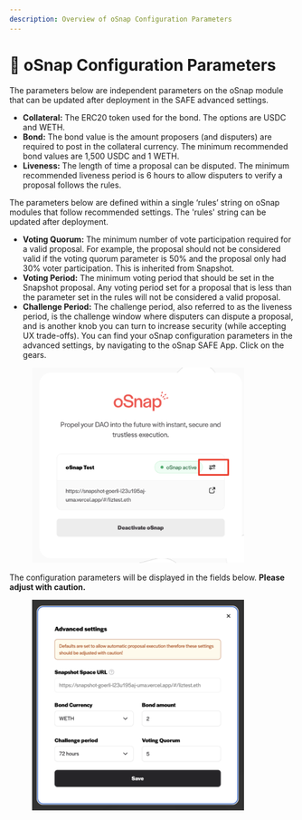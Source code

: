 ```yaml
---
description: Overview of oSnap Configuration Parameters
---
```


# 📏 oSnap Configuration Parameters

The parameters below are independent parameters on the oSnap module that can be updated after deployment in the SAFE advanced settings.&#x20;

* **Collateral:** The ERC20 token used for the bond. The options are USDC and WETH.
* **Bond:** The bond value is the amount proposers (and disputers) are required to post in the collateral currency. The minimum recommended bond values are 1,500 USDC and 1 WETH.
* **Liveness:** The length of time a proposal can be disputed. The minimum recommended liveness period is 6 hours to allow disputers to verify a proposal follows the rules.

The parameters below are defined within a single ‘rules’ string on oSnap modules that follow recommended settings. The 'rules' string can be updated after deployment.&#x20;

* **Voting Quorum:** The minimum number of vote participation required for a valid proposal. For example, the proposal should not be considered valid if the voting quorum parameter is 50% and the proposal only had 30% voter participation. This is inherited from Snapshot.
* **Voting Period:** The minimum voting period that should be set in the Snapshot proposal. Any voting period set for a proposal that is less than the parameter set in the rules will not be considered a valid proposal.
* **Challenge Period:** The challenge period, also referred to as the liveness period, is the challenge window where disputers can dispute a proposal, and is another knob you can turn to increase security (while accepting UX trade-offs). You can find your oSnap configuration parameters in the advanced settings, by navigating to the oSnap SAFE App. Click on the gears.

<figure><img src="../../.gitbook/assets/Screenshot 2023-11-21 at 2.12.05 PM.png" alt="" width="375"><figcaption></figcaption></figure>

The configuration parameters will be displayed in the fields below. **Please adjust with caution.**&#x20;

<figure><img src="../../.gitbook/assets/Screenshot 2023-11-21 at 2.12.59 PM.png" alt="" width="375"><figcaption></figcaption></figure>

